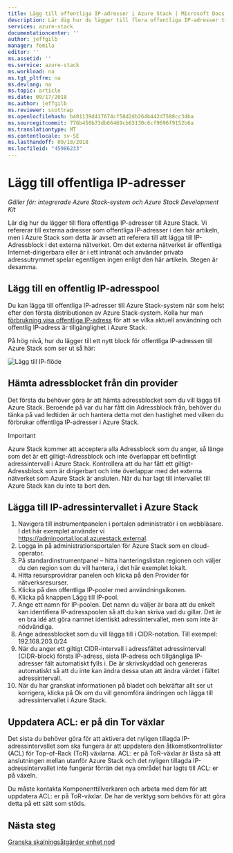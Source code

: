 ```yaml
---
title: Lägg till offentliga IP-adresser i Azure Stack | Microsoft Docs
description: Lär dig hur du lägger till flera offentliga IP-adresser till Azure Stack.
services: azure-stack
documentationcenter: ''
author: jeffgilb
manager: femila
editor: ''
ms.assetid: ''
ms.service: azure-stack
ms.workload: na
ms.tgt_pltfrm: na
ms.devlang: na
ms.topic: article
ms.date: 09/17/2018
ms.author: jeffgilb
ms.reviewer: scottnap
ms.openlocfilehash: b401139d417674cf58d2db264b442d7588cc34ba
ms.sourcegitcommit: 776b450b73db66469cb63130c6cf9696f9152b6a
ms.translationtype: MT
ms.contentlocale: sv-SE
ms.lasthandoff: 09/18/2018
ms.locfileid: "45986233"
---
```

# <a name="add-public-ip-addresses"></a>Lägg till offentliga IP-adresser
*Gäller för: integrerade Azure Stack-system och Azure Stack Development Kit*  

Lär dig hur du lägger till flera offentliga IP-adresser till Azure Stack.  Vi refererar till externa adresser som offentliga IP-adresser i den här artikeln, men i Azure Stack som detta är avsett att referera till att lägga till IP-Adressblock i det externa nätverket.  Om det externa nätverket är offentliga Internet-dirigerbara eller är i ett intranät och använder privata adressutrymmet spelar egentligen ingen enligt den här artikeln.  Stegen är desamma. 

## <a name="add-a-public-ip-address-pool"></a>Lägg till en offentlig IP-adresspool
Du kan lägga till offentliga IP-adresser till Azure Stack-system när som helst efter den första distributionen av Azure Stack-system. Kolla hur man [förbrukning visa offentliga IP-adress](azure-stack-viewing-public-ip-address-consumption.md) för att se vilka aktuell användning och offentlig IP-adress är tillgänglighet i Azure Stack.

På hög nivå, hur du lägger till ett nytt block för offentliga IP-adressen till Azure Stack som ser ut så här:

 ![Lägg till IP-flöde](media/azure-stack-add-ips/flow.PNG)

## <a name="obtain-the-address-block-from-your-provider"></a>Hämta adressblocket från din provider
Det första du behöver göra är att hämta adressblocket som du vill lägga till Azure Stack.  Beroende på var du har fått din Adressblock från, behöver du tänka på vad ledtiden är och hantera detta mot den hastighet med vilken du förbrukar offentliga IP-adresser i Azure Stack.  

> [!IMPORTANT]
> Azure Stack kommer att acceptera alla Adressblock som du anger, så länge som det är ett giltigt-Adressblock och inte överlappar ett befintligt adressintervall i Azure Stack.  Kontrollera att du har fått ett giltigt-Adressblock som är dirigerbart och inte överlappar med det externa nätverket som Azure Stack är ansluten.  När du har lagt till intervallet till Azure Stack kan du inte ta bort den.

## <a name="add-the-ip-address-range-to-azure-stack"></a>Lägga till IP-adressintervallet i Azure Stack

1. Navigera till instrumentpanelen i portalen administratör i en webbläsare.  I det här exemplet använder vi https://adminportal.local.azurestack.external.  
2.  Logga in på administrationsportalen för Azure Stack som en cloud-operator.
3.  På standardinstrumentpanel – hitta hanteringslistan regionen och väljer du den region som du vill hantera, i det här exemplet lokalt.
4.  Hitta resursprovidrar panelen och klicka på den Provider för nätverksresurser.
5.  Klicka på den offentliga IP-pooler med användningsikonen.
6.  Klicka på knappen Lägg till IP-pool.
7.  Ange ett namn för IP-poolen.  Det namn du väljer är bara att du enkelt kan identifiera IP-adresspoolen så att du kan skriva vad du gillar.  Det är en bra idé att göra namnet identiskt adressintervallet, men som inte är nödvändiga.
8.   Ange adressblocket som du vill lägga till i CIDR-notation.  Till exempel: 192.168.203.0/24
9.  När du anger ett giltigt CIDR-intervall i adressfältet adressintervall (CIDR-block) första IP-adress, sista IP-adress och tillgängliga IP-adresser fält automatiskt fylls i.  De är skrivskyddad och genereras automatiskt så att du inte kan ändra dessa utan att ändra värdet i fältet adressintervall.
10. När du har granskat informationen på bladet och bekräftar allt ser ut korrigera, klicka på Ok om du vill genomföra ändringen och lägga till adressintervallet i Azure Stack.

## <a name="update-the-acls-on-your-top-of-rack-switches"></a>Uppdatera ACL: er på din Tor växlar
Det sista du behöver göra för att aktivera det nyligen tillagda IP-adressintervallet som ska fungera är att uppdatera den åtkomstkontrollistor (ACL) för Top-of-Rack (ToR) växlarna.  ACL: er på ToR-växlar är låsta så att anslutningen mellan utanför Azure Stack och det nyligen tillagda IP-adressintervallet inte fungerar förrän det nya området har lagts till ACL: er på växeln.  

Du måste kontakta Komponenttillverkaren och arbeta med dem för att uppdatera ACL: er på ToR-växlar.  De har de verktyg som behövs för att göra detta på ett sätt som stöds.


## <a name="next-steps"></a>Nästa steg 
[Granska skalningsåtgärder enhet nod](azure-stack-node-actions.md) 

